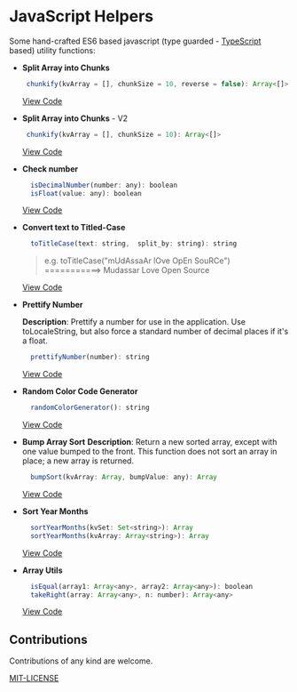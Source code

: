 # JavaScript Helpers

Some hand-crafted ES6 based javascript (type guarded - [TypeScript](https://github.com/mudssrali/typescript-cheatsheet) based) utility functions:

- **Split Array into Chunks**

   ```javascript
    chunkify(kvArray = [], chunkSize = 10, reverse = false): Array<[]>
   ```

  [View Code](./src/chunkify.js)

- **Split Array into Chunks** - V2

   ```javascript
    chunkify(kvArray = [], chunkSize = 10): Array<[]>
   ```

  [View Code](./src/chunkify2.js)

- **Check number**

  ```javascript
    isDecimalNumber(number: any): boolean
    isFloat(value: any): boolean
  ```

  [View Code](./src/typeTeller.js)

- **Convert text to Titled-Case**

  ```javascript
    toTitleCase(text: string,  split_by: string): string
  ```

  > e.g. toTitleCase("mUdAssaAr lOve OpEn SouRCe") ===========> Mudassar Love Open Source
  
  [View Code](./src/toTitleCase.js)

- **Prettify Number**
  
  **Description**: Prettify a number for use in the application. Use toLocaleString, but also force a standard number of decimal places if it's a float.

  ```javascript
    prettifyNumber(number): string
  ```

  [View Code](./src/prettifyNumber.js)

- **Random Color Code Generator**

  ```javascript
    randomColorGenerator(): string
  ```

  [View Code](./src/randomColorGenerator.js)

- **Bump Array Sort**
  **Description**: Return a new sorted array, except with one value bumped to the front. This function does not sort an array in place; a new array is returned.

  ```javascript
    bumpSort(kvArray: Array, bumpValue: any): Array
  ```

  [View Code](./src/bumpSort.js)

- **Sort Year Months**

  ```javascript
    sortYearMonths(kvSet: Set<string>): Array
    sortYearMonths(kvArray: Array<string>): Array
  ```

  [View Code](./src/arrayUtils.ts)

- **Array Utils**

  ```javascript
    isEqual(array1: Array<any>, array2: Array<any>): boolean
    takeRight(array: Array<any>, n: number): Array<any>
  ```

  [View Code](./src/arrayUtils.ts)

## Contributions

Contributions of any kind are welcome.

[MIT-LICENSE](./LICENSE)
